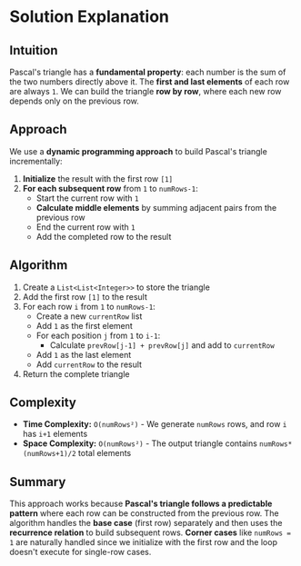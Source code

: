 
# Solution Explanation

## Intuition
Pascal's triangle has a **fundamental property**: each number is the sum of the two numbers directly above it. The **first and last elements** of each row are always `1`. We can build the triangle **row by row**, where each new row depends only on the previous row.

## Approach
We use a **dynamic programming approach** to build Pascal's triangle incrementally:

1. **Initialize** the result with the first row `[1]`
2. **For each subsequent row** from `1` to `numRows-1`:
   - Start the current row with `1`
   - **Calculate middle elements** by summing adjacent pairs from the previous row
   - End the current row with `1`
   - Add the completed row to the result

## Algorithm
1. Create a `List<List<Integer>>` to store the triangle
2. Add the first row `[1]` to the result
3. For each row `i` from `1` to `numRows-1`:
   - Create a new `currentRow` list
   - Add `1` as the first element
   - For each position `j` from `1` to `i-1`:
     - Calculate `prevRow[j-1] + prevRow[j]` and add to `currentRow`
   - Add `1` as the last element
   - Add `currentRow` to the result
4. Return the complete triangle

## Complexity
- **Time Complexity:** `O(numRows²)` - We generate `numRows` rows, and row `i` has `i+1` elements
- **Space Complexity:** `O(numRows²)` - The output triangle contains `numRows*(numRows+1)/2` total elements

## Summary
This approach works because **Pascal's triangle follows a predictable pattern** where each row can be constructed from the previous row. The algorithm handles the **base case** (first row) separately and then uses the **recurrence relation** to build subsequent rows. **Corner cases** like `numRows = 1` are naturally handled since we initialize with the first row and the loop doesn't execute for single-row cases.

